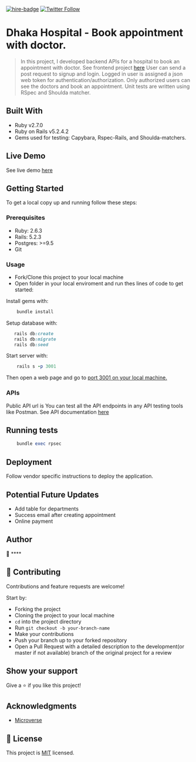 [![hire-badge](https://img.shields.io/badge/Consult%20/%20Hire%20Shabab-Click%20to%20Contact-brightgreen)](mailto:shababsaifi@gmail.com) [![Twitter Follow](https://img.shields.io/twitter/follow/shabab_ali?label=Follow%20Shabab%20on%20Twitter&style=social)](https://twitter.com/shabab_ali)

# Dhaka Hospital - Book appointment with doctor.

> In this project, I developed backend APIs for a hospital to book an appointment with doctor. See frontend project [here]()
> User can send a post request to signup and login.
> Logged in user is assigned a json web token for authentication/authorization.
> Only authorized users can see the doctors and book an appointment.
> Unit tests are written using RSpec and Shoulda matcher.


## Built With

- Ruby v2.7.0
- Ruby on Rails v5.2.4.2
- Gems used for testing: Capybara, Rspec-Rails, and Shoulda-matchers.

## Live Demo
See live demo [here]()


## Getting Started

To get a local copy up and running follow these steps:

### Prerequisites

- Ruby: 2.6.3
- Rails: 5.2.3
- Postgres: >=9.5
- Git

### Usage

- Fork/Clone this project to your local machine
- Open folder in your local enviroment and run thes lines of code to get started:

Install gems with:

```Ruby
    bundle install
```

Setup database with:

```Ruby
   rails db:create
   rails db:migrate
   rails db:seed
```

Start server with:

```Ruby
    rails s -p 3001
```

Then open a web page and go to [port 3001 on your local machine.](http://localhost:3001)

### APIs

Public API url is []()
You can test all the API endpoints in any API testing tools like Postman.
See API documentation [here](https://documenter.getpostman.com/view/3801944/TVmMfcaU)

## Running tests

```Ruby
    bundle exec rpsec
```

## Deployment

Follow vendor specific instructions to deploy the application.

## Potential Future Updates
- Add table for departments
- Success email after creating appointment
- Online payment

## Author

👤 ****

## 🤝 Contributing

Contributions and feature requests are welcome!

Start by:

- Forking the project
- Cloning the project to your local machine
- `cd` into the project directory
- Run `git checkout -b your-branch-name`
- Make your contributions
- Push your branch up to your forked repository
- Open a Pull Request with a detailed description to the development(or master if not available) branch of the original project for a review

## Show your support

Give a ⭐️ if you like this project!

## Acknowledgments

- [Microverse](https://www.microverse.org)

## 📝 License

This project is [MIT](https://opensource.org/licenses/MIT) licensed.